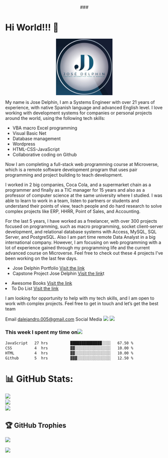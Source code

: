<p align="center">### <h1>Hi World!!! 👋</h1></p>
<p align="center"><img src="./Logo.jpeg" width="180" align="center"><p>
My name is Jose Delphin, I am a Systems Engineer with over 21 years of experience, with native Spanish language and advanced English level. I love working with development systems for companies or personal projects around the world, using the following tech skills:
  
<ul>
<li>VBA macro Excel programming</li>
<li>Visual Basic Net</li>
<li>Database management</li>
<li>Wordpress</li>
<li>HTML-CSS-JavaScript</li>
<li>Collaborative coding on Github</li>
</ul>

Now I am completing a full-stack web programming course at Microverse, which is a remote software development program that uses pair programming and project building to teach development.

I worked in 2 big companies, Coca Cola, and a supermarket chain as a programmer and finally as a TIC manager for 15 years and also as a professor of computer science at the same university where I studied. I was able to learn to work in a team, listen to partners or students and understand their points of view, teach people and do hard research to solve complex projects like ERP, HHRR, Point of Sales, and Accounting.

For the last 5 years, I have worked as a freelancer, with over 300 projects focused on programming, such as macro programming, socket client-server development, and relational database systems with Access, MySQL, SQL Server, and PostgreSQL. Also I am part time remote Data Analyst in a big international company. However, I am focusing on web programming with a lot of experience gained through my programming life and the current advanced course on Microverse. Feel free to check out these 4 projects I've been working on the last few days. 

<ul>
<li>Jose Delphin Portfolio 
<a href="https://github.com/adelphinsucasa/Portfolio-Setup-and-mobile-first" target="blank">Visit the link</a>
</li>
<li>Capstone Project Jose Delphin
<a href="https://github.com/adelphinsucasa/Capstone-Project" target="blank">Visit the link</a>t</li>
</ul>
<li>Awesome Books
<a href="https://github.com/adelphinsucasa/Awesome-Books-with-ES6" target="blank">Visit the link</a>
</li>
<li>To Do List
<a href="https://github.com/adelphinsucasa/To-Do-List" target="blank">Visit the link</a></li>
</ul>

I am looking for opportunity to help with my tech skills, and I am open to work with complex projects.
Feel free to get in touch and let’s get the best team

Email
<a href="dalejandro.005@gmail.com" target="blank">dalejandro.005@gmail.com</a>
Social Media
<a href="https://twitter.com/JoseADelphin" target="_blank"><img src="https://img.shields.io/twitter/url?style=social&url=https%3A%2F%2Ftwitter.com%2FJoseADelphin" width="80"></a>
<a href="https://www.youtube.com/channel/UCKsCnWm0PIZ2A9Lo_gxZarQ" target="_blank"><img src="https://img.shields.io/youtube/channel/views/UCKsCnWm0PIZ2A9Lo_gxZarQ?style=social" width="120"></a>

### This week I spent my time on<img src="https://www.gifsanimados.org/data/media/137/reloj-imagen-animada-0004.gif" width="40">

<!--START_SECTION:waka-->

```text
JavaScript   27 hrs          ██████████████░░░░   67.50 %
CSS          4  hrs          ▓▓░░░░░░░░░░░░░░░░   10.00 %
HTML         4  hrs          ▓▓░░░░░░░░░░░░░░░░   10.00 %
Github       5  hrs          ▓▓▓░░░░░░░░░░░░░░░   12.50 %
```

<!--END_SECTION:waka-->

# 📊 GitHub Stats:
![](https://github-readme-stats.vercel.app/api?username=adelphinsucasa&theme=vue-dark&hide_border=true&include_all_commits=true&count_private=false)<br/>
![](https://github-readme-streak-stats.herokuapp.com/?user=adelphinsucasa&theme=vue-dark&hide_border=true)<br/>
![](https://github-readme-stats.vercel.app/api/top-langs/?username=adelphinsucasa&theme=vue-dark&hide_border=true&include_all_commits=true&count_private=false&layout=compact)

## 🏆 GitHub Trophies
![](https://github-profile-trophy.vercel.app/?username=adelphinsucasa&theme=radical&no-frame=false&no-bg=true&margin-w=4)

[![](https://visitcount.itsvg.in/api?id=adelphinsucasa&icon=0&color=0)](https://visitcount.itsvg.in)
